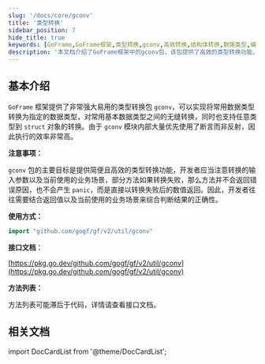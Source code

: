 ```yaml
---
slug: '/docs/core/gconv'
title: '类型转换'
sidebar_position: 7
hide_title: true
keywords: [GoFrame,GoFrame框架,类型转换,gconv,高效转换,结构体转换,数据类型,编程效率,接口文档,无缝转换]
description: '本文档介绍了GoFrame框架中的gconv包，该包提供了高效的类型转换功能，支持从常用数据类型到指定类型的转换，并可将任意类型转换为struct对象。gconv广泛使用断言，有效提升程序性能，是开发者实现类型转换的理想选择。'
---
```


## 基本介绍

`GoFrame` 框架提供了非常强大易用的类型转换包 `gconv`，可以实现将常用数据类型转换为指定的数据类型，对常用基本数据类型之间的无缝转换，同时也支持任意类型到 `struct` 对象的转换。由于 `gconv` 模块内部大量优先使用了断言而非反射，因此执行的效率非常高。

**注意事项：**

`gconv` 包的主要目标是提供简便且高效的类型转换功能，开发者应当注意转换的输入参数以及当前使用的业务场景，部分方法如果转换失败，那么方法并不会返回错误原因，也不会产生 `panic`，而是直接以转换失败后的数值返回。因此，开发者往往需要结合返回值以及当前使用的业务场景来综合判断结果的正确性。

**使用方式：**

```go
import "github.com/gogf/gf/v2/util/gconv"
```

**接口文档**：

[https://pkg.go.dev/github.com/gogf/gf/v2/util/gconv](https://pkg.go.dev/github.com/gogf/gf/v2/util/gconv)

**方法列表：**

方法列表可能滞后于代码，详情请查看接口文档。

## 相关文档
import DocCardList from '@theme/DocCardList';

<DocCardList />